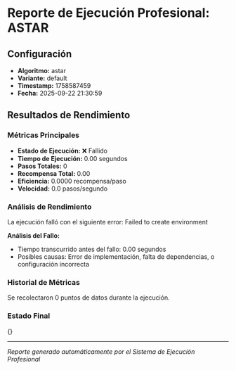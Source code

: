 # Reporte de Ejecución Profesional: ASTAR

## Configuración
- **Algoritmo:** astar
- **Variante:** default
- **Timestamp:** 1758587459
- **Fecha:** 2025-09-22 21:30:59

## Resultados de Rendimiento

### Métricas Principales
- **Estado de Ejecución:** ❌ Fallido
- **Tiempo de Ejecución:** 0.00 segundos
- **Pasos Totales:** 0
- **Recompensa Total:** 0.00
- **Eficiencia:** 0.0000 recompensa/paso
- **Velocidad:** 0.0 pasos/segundo

### Análisis de Rendimiento

La ejecución falló con el siguiente error: Failed to create environment

**Análisis del Fallo:**
- Tiempo transcurrido antes del fallo: 0.00 segundos
- Posibles causas: Error de implementación, falta de dependencias, o configuración incorrecta


### Historial de Métricas
Se recolectaron 0 puntos de datos durante la ejecución.

### Estado Final
{}

---
*Reporte generado automáticamente por el Sistema de Ejecución Profesional*
